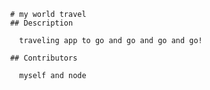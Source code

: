 <pre><code>            # my world travel
            ## Description

              traveling app to go and go and go and go!

            ## Contributors
            
              myself and node 
</code></pre>
